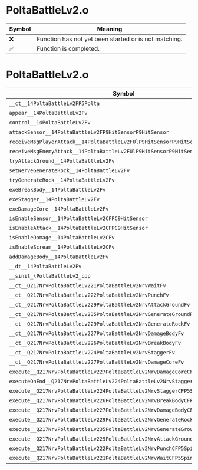 # PoltaBattleLv2.o
| Symbol | Meaning 
| ------------- | ------------- 
| :x: | Function has not yet been started or is not matching. 
| :white_check_mark: | Function is completed. 


# PoltaBattleLv2.o
| Symbol | Decompiled? |
| ------------- | ------------- |
| `__ct__14PoltaBattleLv2FP5Polta` | :x: |
| `appear__14PoltaBattleLv2Fv` | :x: |
| `control__14PoltaBattleLv2Fv` | :x: |
| `attackSensor__14PoltaBattleLv2FP9HitSensorP9HitSensor` | :x: |
| `receiveMsgPlayerAttack__14PoltaBattleLv2FUlP9HitSensorP9HitSensor` | :x: |
| `receiveMsgEnemyAttack__14PoltaBattleLv2FUlP9HitSensorP9HitSensor` | :x: |
| `tryAttackGround__14PoltaBattleLv2Fv` | :x: |
| `setNerveGenerateRock__14PoltaBattleLv2Fv` | :x: |
| `tryGenerateRock__14PoltaBattleLv2Fv` | :x: |
| `exeBreakBody__14PoltaBattleLv2Fv` | :x: |
| `exeStagger__14PoltaBattleLv2Fv` | :x: |
| `exeDamageCore__14PoltaBattleLv2Fv` | :x: |
| `isEnableSensor__14PoltaBattleLv2CFPC9HitSensor` | :x: |
| `isEnableAttack__14PoltaBattleLv2CFPC9HitSensor` | :x: |
| `isEnableDamage__14PoltaBattleLv2CFv` | :x: |
| `isEnableScream__14PoltaBattleLv2CFv` | :x: |
| `addDamageBody__14PoltaBattleLv2Fv` | :x: |
| `__dt__14PoltaBattleLv2Fv` | :x: |
| `__sinit_\PoltaBattleLv2_cpp` | :x: |
| `__ct__Q217NrvPoltaBattleLv221PoltaBattleLv2NrvWaitFv` | :x: |
| `__ct__Q217NrvPoltaBattleLv222PoltaBattleLv2NrvPunchFv` | :x: |
| `__ct__Q217NrvPoltaBattleLv229PoltaBattleLv2NrvAttackGroundFv` | :x: |
| `__ct__Q217NrvPoltaBattleLv235PoltaBattleLv2NrvGenerateGroundRockFv` | :x: |
| `__ct__Q217NrvPoltaBattleLv229PoltaBattleLv2NrvGenerateRockFv` | :x: |
| `__ct__Q217NrvPoltaBattleLv227PoltaBattleLv2NrvDamageBodyFv` | :x: |
| `__ct__Q217NrvPoltaBattleLv226PoltaBattleLv2NrvBreakBodyFv` | :x: |
| `__ct__Q217NrvPoltaBattleLv224PoltaBattleLv2NrvStaggerFv` | :x: |
| `__ct__Q217NrvPoltaBattleLv227PoltaBattleLv2NrvDamageCoreFv` | :x: |
| `execute__Q217NrvPoltaBattleLv227PoltaBattleLv2NrvDamageCoreCFP5Spine` | :x: |
| `executeOnEnd__Q217NrvPoltaBattleLv224PoltaBattleLv2NrvStaggerCFP5Spine` | :x: |
| `execute__Q217NrvPoltaBattleLv224PoltaBattleLv2NrvStaggerCFP5Spine` | :x: |
| `execute__Q217NrvPoltaBattleLv226PoltaBattleLv2NrvBreakBodyCFP5Spine` | :x: |
| `execute__Q217NrvPoltaBattleLv227PoltaBattleLv2NrvDamageBodyCFP5Spine` | :x: |
| `execute__Q217NrvPoltaBattleLv229PoltaBattleLv2NrvGenerateRockCFP5Spine` | :x: |
| `execute__Q217NrvPoltaBattleLv235PoltaBattleLv2NrvGenerateGroundRockCFP5Spine` | :x: |
| `execute__Q217NrvPoltaBattleLv229PoltaBattleLv2NrvAttackGroundCFP5Spine` | :x: |
| `execute__Q217NrvPoltaBattleLv222PoltaBattleLv2NrvPunchCFP5Spine` | :x: |
| `execute__Q217NrvPoltaBattleLv221PoltaBattleLv2NrvWaitCFP5Spine` | :x: |

